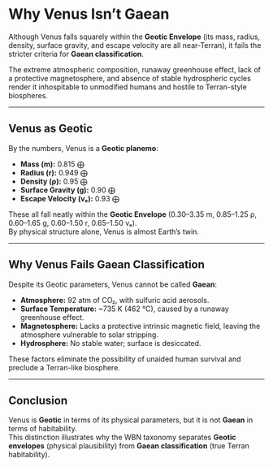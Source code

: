 # Why Venus Isn’t Gaean

Although Venus falls squarely within the **Geotic Envelope** (its mass, radius, density, surface gravity, and escape velocity are all near-Terran), it fails the stricter criteria for **Gaean classification**.  

The extreme atmospheric composition, runaway greenhouse effect, lack of a protective magnetosphere, and absence of stable hydrospheric cycles render it inhospitable to unmodified humans and hostile to Terran-style biospheres.

---

## Venus as Geotic

By the numbers, Venus is a **Geotic planemo**:  

- **Mass (m):** 0.815 ⨁  
- **Radius (r):** 0.949 ⨁  
- **Density (ρ):** 0.95 ⨁  
- **Surface Gravity (g):** 0.90 ⨁  
- **Escape Velocity (vₑ):** 0.93 ⨁  

These all fall neatly within the **Geotic Envelope** (0.30–3.35 m, 0.85–1.25 ρ, 0.60–1.65 g, 0.60–1.50 r, 0.65–1.50 vₑ).  
By physical structure alone, Venus is almost Earth’s twin.

---

## Why Venus Fails Gaean Classification

Despite its Geotic parameters, Venus cannot be called **Gaean**:  

- **Atmosphere:** 92 atm of CO₂, with sulfuric acid aerosols.  
- **Surface Temperature:** ~735 K (462 °C), caused by a runaway greenhouse effect.  
- **Magnetosphere:** Lacks a protective intrinsic magnetic field, leaving the atmosphere vulnerable to solar stripping.  
- **Hydrosphere:** No stable water; surface is desiccated.  

These factors eliminate the possibility of unaided human survival and preclude a Terran-like biosphere.

---

## Conclusion

Venus is **Geotic** in terms of its physical parameters, but it is not **Gaean** in terms of habitability.  
This distinction illustrates why the WBN taxonomy separates **Geotic envelopes** (physical plausibility) from **Gaean classification** (true Terran habitability).

